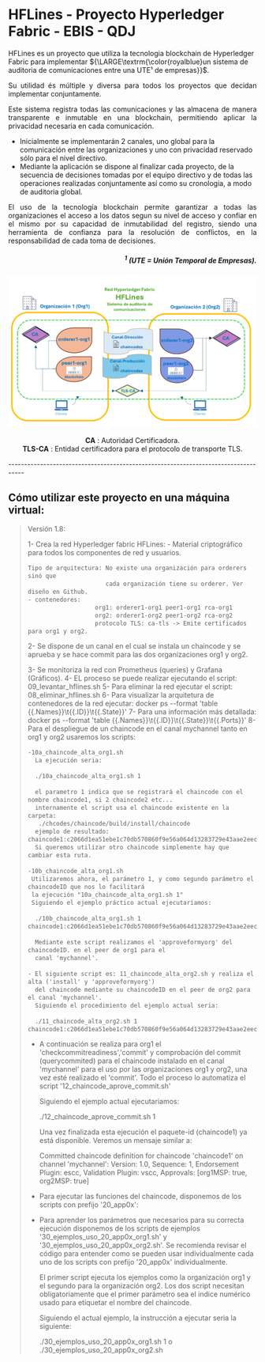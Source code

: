 
# HFLines - Proyecto Hyperledger Fabric - EBIS - QDJ

HFLines es un proyecto que utiliza la tecnologia blockchain de Hyperledger Fabric para implementar 
${\LARGE\textrm{\color{royalblue}un sistema de auditoria de comunicaciones entre una UTE¹ de empresas}}$.

<p align='justify'>Su utilidad és múltiple y diversa para todos los proyectos que decidan implementar conjuntamente.</p><p align='justify'>Este sistema registra todas las comunicaciones y las almacena de manera transparente e inmutable en una blockchain, permitiendo aplicar la privacidad necesaria en cada comunicación.</p>
<ul>
<li>Inicialmente se implementarán 2 canales, uno global para la comunicación entre las organizaciones y uno con privacidad reservado sólo para el nivel directivo.</li>
<li>Mediante la aplicación se dispone al finalizar cada proyecto, de la secuencia de decisiones tomadas por el equipo directivo y de todas las operaciones realizadas conjuntamente así como su cronologia, a modo de auditoria global.</li>
</ul>
<p align='justify'>El uso de la tecnología blockchain permite garantizar a todas las organizaciones el acceso a los datos segun su nivel de acceso y confiar en el mismo por su capacidad de inmutabilidad del registro, siendo una herramienta de confianza para la resolución de conflictos, en la responsabilidad de cada toma de decisiones.</p>

##### <p align='right'><sup>1</sup> (UTE = Unión Temporal de Empresas).</p>

![Red HFLines](/img/img.png "HFLines")
<p align='center'>
  <b>CA</b> : Autoridad Certificadora.<br>
  <b>TLS-CA</b> : Entidad certificadora para el protocolo de transporte TLS. 
</p>
<p>
-----------------------------------------------------------------------------------
</p>

## Cómo utilizar este proyecto en una máquina virtual:

<p align='justify'>
<blockquote>
Versión 1.8:

1- Crea la red Hyperledger fabric HFLines: 
    - Material criptográfico para todos los componentes de red y usuarios.

    Tipo de arquitectura: No existe una organización para orderers sinó que
                          cada organización tiene su orderer. Ver diseño en Github.
    - contenedores: 
                       org1: orderer1-org1 peer1-org1 rca-org1
                       org2: orderer1-org2 peer1-org2 rca-org2
                       protocolo TLS: ca-tls -> Emite certificados para org1 y org2.                

2- Se dispone de un canal en el cual se instala un chaincode y se aprueba y
   se hace commit para las dos organizaciones org1 y org2.

3- Se monitoriza la red con Prometheus (queries) y Grafana (Gráficos).
4- EL proceso se puede realizar ejecutando el script:
   09_levantar_hflines.sh
5- Para eliminar la red ejecutar el script:
   08_eliminar_hflines.sh
6- Para visualizar la arquitetura de contenedores de la red ejecutar:
   docker ps --format 'table {{.Names}}\t{{.ID}}\t{{.State}}'
7- Para una información más detallada:
   docker ps --format 'table {{.Names}}\t{{.ID}}\t{{.State}}\t{{.Ports}}'
8- Para el despliegue de un chaincode en el canal mychannel tanto en org1 y org2
   usaremos los scripts:

    -10a_chaincode_alta_org1.sh
      La ejecución seria:

      ./10a_chaincode_alta_org1.sh 1

      el parametro 1 indica que se registrará el chaincode con el nombre chaincode1, si 2 chaincode2 etc...
      internamente el script usa el chaincode existente en la carpeta:
       ./chcodes/chaincode/build/install/chaincode
      ejemplo de resultado: chaincode1:c2066d1ea51ebe1c70db570860f9e56a064d13283729e43aae2eec04b33212a0
      Si queremos utilizar otro chaincode simplemente hay que cambiar esta ruta.
    
    -10b_chaincode_alta_org1.sh 
     Utilizaremos ahora, el parámetro 1, y como segundo parámetro el chaincodeID que nos lo facilitará 
     la ejecución "10a_chaincode_alta_org1.sh 1"
     Siguiendo el ejemplo práctico actual ejecutaríamos:

      ./10b_chaincode_alta_org1.sh 1 chaincode1:c2066d1ea51ebe1c70db570860f9e56a064d13283729e43aae2eec04b33212a0
      
      Mediante este script realizamos el 'approveformyorg' del chaincodeID. en el peer de org1 para el
      canal 'mychannel'.

    - El siguiente script es: 11_chaincode_alta_org2.sh y realiza el alta ('install' y 'approveformyorg') 
      del chaincode mediante su chaincodeID en el peer de org2 para el canal 'mychannel'. 
      Siguiendo el procedimiento del ejemplo actual seria:

      ./11_chaincode_alta_org2.sh 1 chaincode1:c2066d1ea51ebe1c70db570860f9e56a064d13283729e43aae2eec04b33212a0

   - A continuación se realiza para org1 el 'checkcommitreadiness','commit' y comprobación del commit
     (querycommited) para el chaincode instalado en el canal 'mychannel' para el uso por las organizaciones
     org1 y org2, una vez esté realizado el 'commit'. 
     Todo el proceso lo automatiza el script '12_chaincode_aprove_commit.sh'

     Siguiendo el ejemplo actual ejecutariamos:

     ./12_chaincode_aprove_commit.sh 1 

     Una vez finalizada esta ejecución el paquete-id <chaincodeID> (chaincode1) ya está disponible.
     Veremos un mensaje similar a:

     Committed chaincode definition for chaincode 'chaincode1' on channel 'mychannel':
     Version: 1.0, Sequence: 1, Endorsement Plugin: escc, Validation Plugin: vscc, 
     Approvals: [org1MSP: true, org2MSP: true]

   - Para ejecutar las funciones del chaincode, disponemos de los scripts con prefijo '20_app0x':
   - Para aprender los parámetros que necesarios para su correcta ejecución disponemos de los scripts de
     ejemplos '30_ejemplos_uso_20_app0x_org1.sh' y '30_ejemplos_uso_20_app0x_org2.sh'. 
     Se recomienda revisar el código para entender como se pueden usar individualmente cada uno
     de los scripts con prefijo '20_app0x' individualmente.
     
     El primer script ejecuta los ejemplos como la organización org1 y el segundo para la organización org2.
     Los dos script necesitan obligatoriamente que el primer parámetro sea el indice numérico usado para
     etiquetar el nombre del chaincode.

     Siguiendo el actual ejemplo, la instrucción a ejecutar seria la siguiente:

     ./30_ejemplos_uso_20_app0x_org1.sh 1
     o 
     ./30_ejemplos_uso_20_app0x_org2.sh

  </blockquote>
</p>


